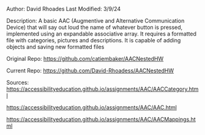 Author: David Rhoades
Last Modified: 3/9/24

Description: A basic AAC (Augmentive and Alternative Communication Device) that will say out loud the name of whatever button is pressed, implemented using an expandable associative array. It requires a formatted file with categories, pictures and descriptions. It is capable of adding objects and saving new formatted files

Original Repo: https://github.com/catiembaker/AACNestedHW

Current Repo: https://github.com/David-Rhoadess/AACNestedHW

Sources:
https://accessibilityeducation.github.io/assignments/AAC/AACCategory.html

https://accessibilityeducation.github.io/assignments/AAC/AAC.html

https://accessibilityeducation.github.io/assignments/AAC/AACMappings.html
